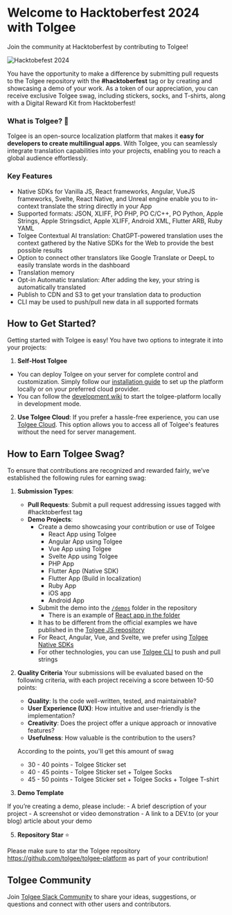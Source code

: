 # Welcome to Hacktoberfest 2024 with Tolgee

Join the community at Hacktoberfest by contributing to Tolgee!

![Hacktobefest 2024](https://github.com/user-attachments/assets/ac1bd9c1-fc1f-4375-9bf5-8e8c9b41cc15)

You have the opportunity to make a difference by submitting pull requests to the Tolgee repository with the **#hacktoberfest** tag or by creating and showcasing a demo of your work. As a token of our appreciation, you can receive exclusive Tolgee swag, including stickers, socks, and T-shirts, along with a Digital Reward Kit from Hacktoberfest!

### What is Tolgee? 🐁

Tolgee is an open-source localization platform that makes it **easy for developers to create multilingual apps**. With Tolgee, you can seamlessly integrate translation capabilities into your projects, enabling you to reach a global audience effortlessly.

### Key Features

- Native SDKs for Vanilla JS, React frameworks, Angular, VueJS frameworks, Svelte, React Native, and Unreal engine enable you to in-context translate the string directly in your App
- Supported formats: JSON, XLIFF, PO PHP, PO C/C++, PO Python, Apple Strings, Apple Stringsdict, Apple XLIFF, Android XML, Flutter ARB, Ruby YAML
- Tolgee Contextual AI translation: ChatGPT-powered translation uses the context gathered by the Native SDKs for the Web to provide the best possible results
- Option to connect other translators like Google Translate or DeepL to easily translate words in the dashboard
- Translation memory
- Opt-in Automatic translation: After adding the key, your string is automatically translated
- Publish to CDN and S3 to get your translation data to production
- CLI may be used to push/pull new data in all supported formats

## How to Get Started?

Getting started with Tolgee is easy! You have two options to integrate it into your projects:

1. **Self-Host Tolgee**
  - You can deploy Tolgee on your server for complete control and customization. Simply follow our [installation guide](https://tolgee.io/platform/self_hosting/getting_started) to set up the platform locally or on your preferred cloud provider.
  - You can follow the [development wiki](https://github.com/tolgee/tolgee-platform/wiki/Development) to start the tolgee-platform locally in development mode.
2. **Use Tolgee Cloud**: If you prefer a hassle-free experience, you can use [Tolgee Cloud](https://app.tolgee.io/). This option allows you to access all of Tolgee's features without the need for server management.

## How to Earn Tolgee Swag?

To ensure that contributions are recognized and rewarded fairly, we’ve established the following rules for earning swag:

1. **Submission Types**:
    - **Pull Requests**: Submit a pull request addressing issues tagged with #hacktoberfest tag
    - **Demo Projects**:
        - Create a demo showcasing your contribution or use of Tolgee
            - React App using Tolgee
            - Angular App using Tolgee
            - Vue App using Tolgee
            - Svelte App using Tolgee
            - PHP App
            - Flutter App (Native SDK)
            - Flutter App (Build in localization)
            - Ruby App
            - iOS app
            - Android App
        - Submit the demo into the [`/demos`](./demos) folder in the repository
          - There is an example of [React app in the folder](./demos/react-demo-example)
        - It has to be different from the official examples we have published in the [Tolgee JS repository](https://github.com/tolgee/tolgee-js/tree/main/testapps)
        - For React, Angular, Vue, and Svelte, we prefer using [Tolgee Native SDKs](https://tolgee.io/js-sdk)
        - For other technologies, you can use [Tolgee CLI](https://tolgee.io/tolgee-cli) to push and pull strings
        
2. **Quality Criteria**
   Your submissions will be evaluated based on the following criteria, with each project receiving a score between 10-50 points:
    - **Quality**: Is the code well-written, tested, and maintainable?
    - **User Experience (UX)**: How intuitive and user-friendly is the implementation?
    - **Creativity**: Does the project offer a unique approach or innovative features?
    - **Usefulness**: How valuable is the contribution to the users?
    
    According to the points, you'll get this amount of swag
    - 30 - 40 points - Tolgee Sticker set
    - 40 - 45 points - Tolgee Sticker set + Tolgee Socks
    - 45 - 50 points - Tolgee Sticker set + Tolgee Socks + Tolgee T-shirt
  
4. **Demo Template**

If you’re creating a demo, please include:
    - A brief description of your project
    - A screenshot or video demonstration
    - A link to a DEV.to (or your blog) article about your demo
  
5. **Repository Star** ⭐

Please make sure to star the Tolgee repository https://github.com/tolgee/tolgee-platform as part of your contribution!

## Tolgee Community

Join [Tolgee Slack Community](https://tolgeecommunity.slack.com/ssb/redirect) to share your ideas, suggestions, or questions and connect with other users and contributors.
